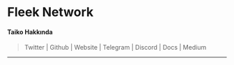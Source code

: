 # Fleek Network

#### Taiko Hakkında

> Twitter | Github | Website | Telegram | Discord | Docs | Medium

***
